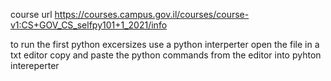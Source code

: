 course url
https://courses.campus.gov.il/courses/course-v1:CS+GOV_CS_selfpy101+1_2021/info

to run the first python excersizes
use a python interperter
open the file in a txt editor
copy and paste the python commands from the editor into
pyhton intereperter
